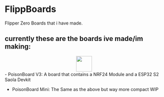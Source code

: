 # FlippBoards
Flipper Zero Boards that i have made.

## currently these are the boards ive made/im making:

<div align="center">
  <img height="50" src="https://cdn.discordapp.com/attachments/1105916363081515029/1163064099714891806/Screenshot_2023-10-15_124000.png?ex=653e36da&is=652bc1da&hm=0640cf9c2291409453bdd94e187873ecbb6fee1edfab61a56cf9a2016fc04729&"  />
</div>
- PoisonBoard V3: A board that contains a NRF24 Module and a ESP32 S2 Saola Devkit

  
- PoisonBoard Mini: The Same as the above but way more compact WIP
  
